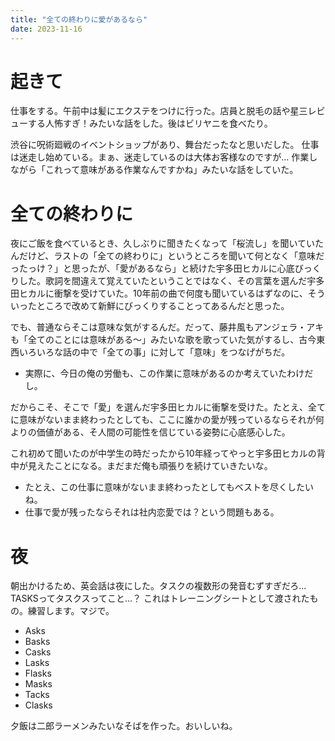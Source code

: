 ```yaml
---
title: "全ての終わりに愛があるなら"
date: 2023-11-16
---
```



# 起きて
仕事をする。午前中は髪にエクステをつけに行った。店員と脱毛の話や星三レビューする人怖すぎ！みたいな話をした。後はビリヤニを食べたり。

渋谷に呪術廻戦のイベントショップがあり、舞台だったなと思いだした。
仕事は迷走し始めている。まぁ、迷走しているのは大体お客様なのですが... 作業しながら「これって意味がある作業なんですかね」みたいな話をしていた。


# 全ての終わりに

夜にご飯を食べているとき、久しぶりに聞きたくなって「桜流し」を聞いていたんだけど、ラストの「全ての終わりに」というところを聞いて何となく「意味だったっけ？」と思ったが、「愛があるなら」と続けた宇多田ヒカルに心底びっくりした。歌詞を間違えて覚えていたということではなく、その言葉を選んだ宇多田ヒカルに衝撃を受けていた。10年前の曲で何度も聞いているはずなのに、そういったところで改めて新鮮にびっくりすることってあるんだと思った。

でも、普通ならそこは意味な気がするんだ。だって、藤井風もアンジェラ・アキも「全てのことには意味がある～」みたいな歌を歌っていた気がするし、古今東西いろいろな話の中で「全ての事」に対して「意味」をつなげがちだ。
- 実際に、今日の俺の労働も、この作業に意味があるのか考えていたわけだし。

だからこそ、そこで「愛」を選んだ宇多田ヒカルに衝撃を受けた。たとえ、全てに意味がないまま終わったとしても、ここに誰かの愛が残っているならそれが何よりの価値がある、そ人間の可能性を信じている姿勢に心底感心した。

これ初めて聞いたのが中学生の時だったから10年経ってやっと宇多田ヒカルの背中が見えたことになる。まだまだ俺も頑張りを続けていきたいな。
- たとえ、この仕事に意味がないまま終わったとしてもベストを尽くしたいね。
- 仕事で愛が残ったならそれは社内恋愛では？という問題もある。


# 夜
朝出かけるため、英会話は夜にした。タスクの複数形の発音むずすぎだろ... TASKSってタスクスってこと...？
これはトレーニングシートとして渡されたもの。練習します。マジで。

- Asks
- Basks
- Casks
- Lasks
- Flasks
- Masks
- Tacks
- Clasks


夕飯は二郎ラーメンみたいなそばを作った。おいしいね。